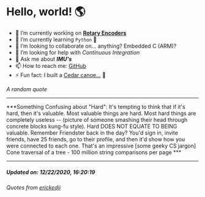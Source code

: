 # Hello, world! 🌎


- 🔧 I’m currently working on [**Rotary Encoders**](https://github.com/kyleRhess/EncoderQ.git)
- 🌱 I’m currently learning `Python` **🐍**
- 👯 I’m looking to collaborate on... anything? Embedded C (ARM)?
- 🤔 I’m looking for help with *Continuous Integration*
- 💬 Ask me about ***IMU's***
- 📫 How to reach me: [GitHub](https://github.com/kyleRhess)
- ⚡ Fun fact: I built a [Cedar canoe...](https://kylerhess.github.io/canoe.html) 🛶

_A random quote_
___
***Something Confusing about "Hard":
It's tempting to think that if it's hard, then it's valuable.
Most valuable things are hard.
Most hard things are completely useless -- (picture of someone smashing
their head through concrete blocks kung-fu style).
Hard DOES NOT EQUATE TO BEING valuable.
Remember Friendster back in the day?
You'd sign in, invite friends, have 25 friends, go to their profile, and
then it'd show how you were connected to each one.
That's an impressive [some geeky CS jargon] Cone traversal of a tree -
100 million string comparisons per page ***
___
##### Updated on: 12/22/2020, 16:20:19
###### Quotes from [erickedji](https://gist.github.com/erickedji/68802)